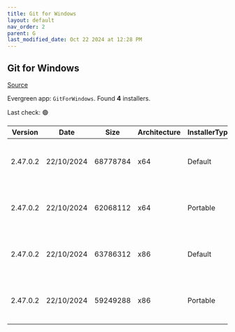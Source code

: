 ```yaml
---
title: Git for Windows
layout: default
nav_order: 2
parent: G
last_modified_date: Oct 22 2024 at 12:28 PM
---
```


## Git for Windows

[Source](https://gitforwindows.org/)

Evergreen app: `GitForWindows`. Found **4** installers.

Last check: 🟢

| Version  | Date       | Size     | Architecture | InstallerType | Type | URI                                                                                                                                                                                                                            |
| -------- | ---------- | -------- | ------------ | ------------- | ---- | ------------------------------------------------------------------------------------------------------------------------------------------------------------------------------------------------------------------------------ |
| 2.47.0.2 | 22/10/2024 | 68778784 | x64          | Default       | exe  | [https://github.com/git-for-windows/git/releases/download/v2.47.0.windows.2/Git-2.47.0.2-64-bit.exe](https://github.com/git-for-windows/git/releases/download/v2.47.0.windows.2/Git-2.47.0.2-64-bit.exe)                       |
| 2.47.0.2 | 22/10/2024 | 62068112 | x64          | Portable      | exe  | [https://github.com/git-for-windows/git/releases/download/v2.47.0.windows.2/PortableGit-2.47.0.2-64-bit.7z.exe](https://github.com/git-for-windows/git/releases/download/v2.47.0.windows.2/PortableGit-2.47.0.2-64-bit.7z.exe) |
| 2.47.0.2 | 22/10/2024 | 63786312 | x86          | Default       | exe  | [https://github.com/git-for-windows/git/releases/download/v2.47.0.windows.2/Git-2.47.0.2-32-bit.exe](https://github.com/git-for-windows/git/releases/download/v2.47.0.windows.2/Git-2.47.0.2-32-bit.exe)                       |
| 2.47.0.2 | 22/10/2024 | 59249288 | x86          | Portable      | exe  | [https://github.com/git-for-windows/git/releases/download/v2.47.0.windows.2/PortableGit-2.47.0.2-32-bit.7z.exe](https://github.com/git-for-windows/git/releases/download/v2.47.0.windows.2/PortableGit-2.47.0.2-32-bit.7z.exe) |
